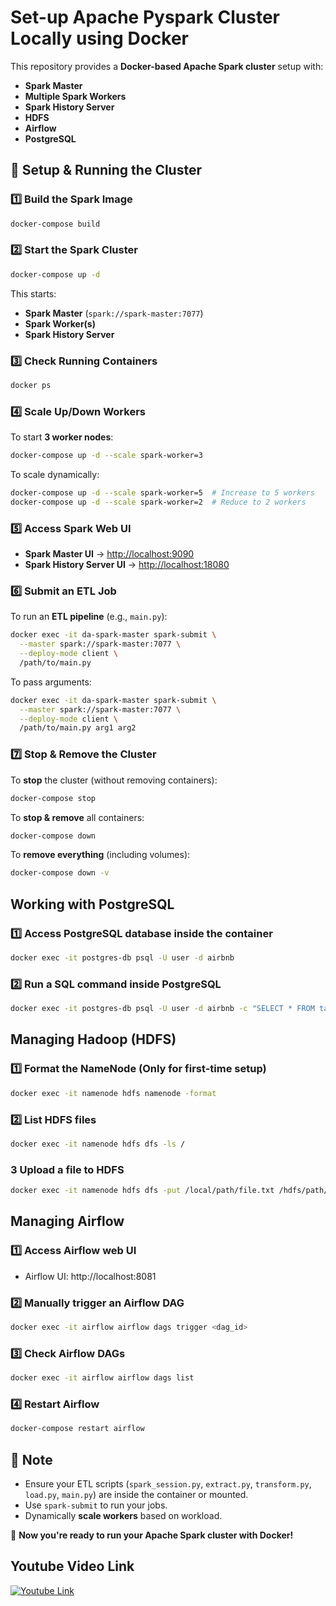 # Set-up Apache Pyspark Cluster Locally using Docker

This repository provides a **Docker-based Apache Spark cluster** setup with:
- **Spark Master**
- **Multiple Spark Workers**
- **Spark History Server**
- **HDFS**
- **Airflow**
- **PostgreSQL**

## 🚀 Setup & Running the Cluster

### 1️⃣ **Build the Spark Image**
```bash
docker-compose build
```

### 2️⃣ **Start the Spark Cluster**
```bash
docker-compose up -d
```
This starts:
- **Spark Master** (`spark://spark-master:7077`)
- **Spark Worker(s)**
- **Spark History Server**

### 3️⃣ **Check Running Containers**
```bash
docker ps
```

### 4️⃣ **Scale Up/Down Workers**
To start **3 worker nodes**:
```bash
docker-compose up -d --scale spark-worker=3
```
To scale dynamically:
```bash
docker-compose up -d --scale spark-worker=5  # Increase to 5 workers
docker-compose up -d --scale spark-worker=2  # Reduce to 2 workers
```

### 5️⃣ **Access Spark Web UI**
- **Spark Master UI** → [http://localhost:9090](http://localhost:9090)
- **Spark History Server UI** → [http://localhost:18080](http://localhost:18080)

### 6️⃣ **Submit an ETL Job**
To run an **ETL pipeline** (e.g., `main.py`):
```bash
docker exec -it da-spark-master spark-submit \
  --master spark://spark-master:7077 \
  --deploy-mode client \
  /path/to/main.py
```
To pass arguments:
```bash
docker exec -it da-spark-master spark-submit \
  --master spark://spark-master:7077 \
  --deploy-mode client \
  /path/to/main.py arg1 arg2
```

### 7️⃣ **Stop & Remove the Cluster**
To **stop** the cluster (without removing containers):
```bash
docker-compose stop
```
To **stop & remove** all containers:
```bash
docker-compose down
```
To **remove everything** (including volumes):
```bash
docker-compose down -v
```

## Working with PostgreSQL

### 1️⃣ **Access PostgreSQL database inside the container**
```bash
docker exec -it postgres-db psql -U user -d airbnb
```
### 2️⃣ **Run a SQL command inside PostgreSQL**
```bash
docker exec -it postgres-db psql -U user -d airbnb -c "SELECT * FROM table_name;"
```

## Managing Hadoop (HDFS)

### 1️⃣ **Format the NameNode (Only for first-time setup)**
```bash
docker exec -it namenode hdfs namenode -format
```

### 2️⃣ **List HDFS files**
```bash
docker exec -it namenode hdfs dfs -ls /
```

### 3️ **Upload a file to HDFS**
```bash
docker exec -it namenode hdfs dfs -put /local/path/file.txt /hdfs/path/
```

## Managing Airflow

### 1️⃣ **Access Airflow web UI**
- Airflow UI: http://localhost:8081

### 2️⃣ **Manually trigger an Airflow DAG**
```bash
docker exec -it airflow airflow dags trigger <dag_id>
```

### 3️⃣ **Check Airflow DAGs**
```bash
docker exec -it airflow airflow dags list
```

### 4️⃣ **Restart Airflow**
```bash
docker-compose restart airflow
```

## 📝 Note
- Ensure your ETL scripts (`spark_session.py`, `extract.py`, `transform.py`, `load.py`, `main.py`) are inside the container or mounted.
- Use `spark-submit` to run your jobs.
- Dynamically **scale workers** based on workload.

🚀 **Now you're ready to run your Apache Spark cluster with Docker!**

## Youtube Video Link

[![Youtube Link](https://img.youtube.com/vi/Mrp1VAa_HL0/0.jpg)](https://www.youtube.com/watch?v=Mrp1VAa_HL0)
